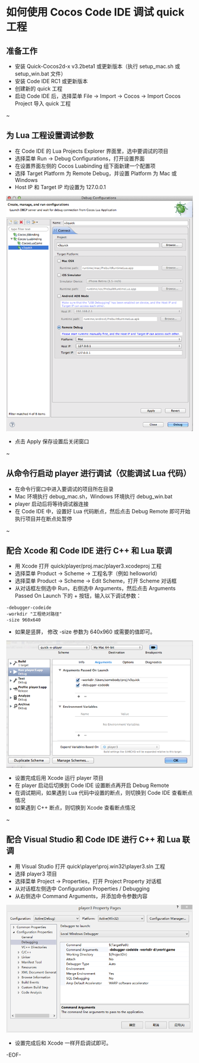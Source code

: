 如何使用 Cocos Code IDE 调试 quick 工程
====

## 准备工作

-   安装 Quick-Cocos2d-x v3.2beta1 或更新版本（执行 setup_mac.sh 或 setup_win.bat 文件）
-   安装 Code IDE RC1 或更新版本
-   创建新的 quick 工程
-   启动 Code IDE 后，选择菜单 File -> Import -> Cocos -> Import Cocos Project 导入 quick 工程

~


## 为 Lua 工程设置调试参数

-   在 Code IDE 的 Lua Projects Explorer 界面里，选中要调试的项目
-   选择菜单 Run -> Debug Configurations，打开设置界面
-   在设置界面左侧的 Cocos Luabinding 组下面新建一个配置项
-   选择 Target Platform 为 Remote Debug，并设置 Platform 为 Mac 或 Windows
-   Host IP 和 Target IP 均设置为 127.0.0.1

![](res/debug_configs.png)

-   点击 Apply 保存设置后关闭窗口

~


##  从命令行启动 player 进行调试（仅能调试 Lua 代码）

-   在命令行窗口中进入要调试的项目所在目录
-   Mac 环境执行 debug_mac.sh，Windows 环境执行 debug_win.bat
-   player 启动后将等待调试器连接
-   在 Code IDE 中，设置好 Lua 代码断点，然后点击 Debug Remote 即可开始执行项目并在断点处暂停

~


## 配合 Xcode 和 Code IDE 进行 C++ 和 Lua 联调

-   用 Xcode 打开 quick/player/proj.mac/player3.xcodeproj 工程
-   选择菜单 Product -> Scheme -> 工程名字（例如 helloworld）
-   选择菜单 Product -> Scheme -> Edit Scheme，打开 Scheme 对话框
-   从对话框左侧选中 Run，右侧选中 Arguments，然后点击 Arguments Passed On Launch 下的 + 按钮，输入以下调试参数：

```
-debugger-codeide
-workdir "工程绝对路径"
-size 960x640
```

-   如果是竖屏， 修改 -size 参数为 640x960 或需要的值即可。

![](res/xcode_set_arguments.png)

-   设置完成后用 Xcode 运行 player 项目
-   在 player 启动后切换到 Code IDE 设置断点再开启 Debug Remote
-   在调试期间，如果遇到 Lua 代码中设置的断点，则切换到 Code IDE 查看断点情况
-   如果遇到 C++ 断点，则切换到 Xcode 查看断点情况

~


## 配合 Visual Studio 和 Code IDE 进行 C++ 和 Lua 联调

-   用 Visual Studio 打开 quick\\player\\proj.win32\\player3.sln 工程
-   选择 player3 项目
-   选择菜单 Project -> Properties，打开 Project Property 对话框
-   从对话框左侧选中 Configuration Properties / Debugging
-   从右侧选中 Command Arguments，并添加命令参数内容

![](res/win32_set_arguments.png)

-   设置完成后和 Xcode 一样开启调试即可。


\-EOF\-
